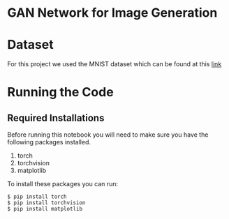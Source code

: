 # GAN Network for Image Generation

# Dataset
For this project we used the MNIST dataset which can be found at this [link](http://yann.lecun.com/exdb/mnist/)

# Running the Code
## Required Installations
Before running this notebook you will need to make sure you have the following packages installed.
1. torch
2. torchvision
3. matplotlib

To install these packages you can run:
```
$ pip install torch
$ pip install torchvision
$ pip install matplotlib
```
